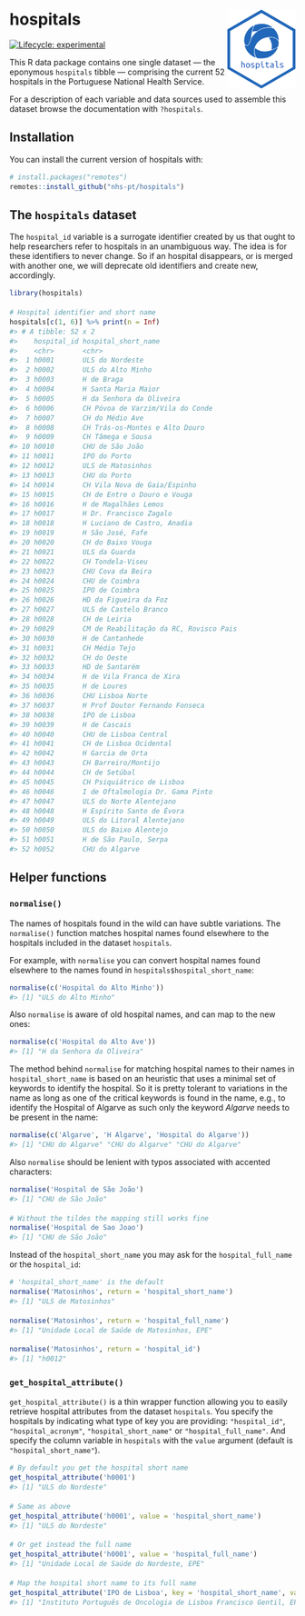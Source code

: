 
<!-- README.md is generated from README.Rmd. Please edit that file -->

# hospitals <img src='man/figures/logo.svg' align="right" height="139" />

<!-- badges: start -->

[![Lifecycle:
experimental](https://img.shields.io/badge/lifecycle-experimental-orange.svg)](https://lifecycle.r-lib.org/articles/stages.html#experimental)
<!-- badges: end -->

This R data package contains one single dataset — the eponymous
`hospitals` tibble — comprising the current 52 hospitals in the
Portuguese National Health Service.

For a description of each variable and data sources used to assemble
this dataset browse the documentation with `?hospitals`.

## Installation

You can install the current version of hospitals with:

``` r
# install.packages("remotes")
remotes::install_github("nhs-pt/hospitals")
```

## The `hospitals` dataset

The `hospital_id` variable is a surrogate identifier created by us that
ought to help researchers refer to hospitals in an unambiguous way. The
idea is for these identifiers to never change. So if an hospital
disappears, or is merged with another one, we will deprecate old
identifiers and create new, accordingly.

``` r
library(hospitals)

# Hospital identifier and short name
hospitals[c(1, 6)] %>% print(n = Inf)
#> # A tibble: 52 x 2
#>    hospital_id hospital_short_name                   
#>    <chr>       <chr>                                 
#>  1 h0001       ULS do Nordeste                       
#>  2 h0002       ULS do Alto Minho                     
#>  3 h0003       H de Braga                            
#>  4 h0004       H Santa Maria Maior                   
#>  5 h0005       H da Senhora da Oliveira              
#>  6 h0006       CH Póvoa de Varzim/Vila do Conde      
#>  7 h0007       CH do Médio Ave                       
#>  8 h0008       CH Trás-os-Montes e Alto Douro        
#>  9 h0009       CH Tâmega e Sousa                     
#> 10 h0010       CHU de São João                       
#> 11 h0011       IPO do Porto                          
#> 12 h0012       ULS de Matosinhos                     
#> 13 h0013       CHU do Porto                          
#> 14 h0014       CH Vila Nova de Gaia/Espinho          
#> 15 h0015       CH de Entre o Douro e Vouga           
#> 16 h0016       H de Magalhães Lemos                  
#> 17 h0017       H Dr. Francisco Zagalo                
#> 18 h0018       H Luciano de Castro, Anadia           
#> 19 h0019       H São José, Fafe                      
#> 20 h0020       CH do Baixo Vouga                     
#> 21 h0021       ULS da Guarda                         
#> 22 h0022       CH Tondela-Viseu                      
#> 23 h0023       CHU Cova da Beira                     
#> 24 h0024       CHU de Coimbra                        
#> 25 h0025       IPO de Coimbra                        
#> 26 h0026       HD da Figueira da Foz                 
#> 27 h0027       ULS de Castelo Branco                 
#> 28 h0028       CH de Leiria                          
#> 29 h0029       CM de Reabilitação da RC, Rovisco Pais
#> 30 h0030       H de Cantanhede                       
#> 31 h0031       CH Médio Tejo                         
#> 32 h0032       CH do Oeste                           
#> 33 h0033       HD de Santarém                        
#> 34 h0034       H de Vila Franca de Xira              
#> 35 h0035       H de Loures                           
#> 36 h0036       CHU Lisboa Norte                      
#> 37 h0037       H Prof Doutor Fernando Fonseca        
#> 38 h0038       IPO de Lisboa                         
#> 39 h0039       H de Cascais                          
#> 40 h0040       CHU de Lisboa Central                 
#> 41 h0041       CH de Lisboa Ocidental                
#> 42 h0042       H Garcia de Orta                      
#> 43 h0043       CH Barreiro/Montijo                   
#> 44 h0044       CH de Setúbal                         
#> 45 h0045       CH Psiquiátrico de Lisboa             
#> 46 h0046       I de Oftalmologia Dr. Gama Pinto      
#> 47 h0047       ULS do Norte Alentejano               
#> 48 h0048       H Espírito Santo de Évora             
#> 49 h0049       ULS do Litoral Alentejano             
#> 50 h0050       ULS do Baixo Alentejo                 
#> 51 h0051       H de São Paulo, Serpa                 
#> 52 h0052       CHU do Algarve
```

## Helper functions

### `normalise()`

The names of hospitals found in the wild can have subtle variations. The
`normalise()` function matches hospital names found elsewhere to the
hospitals included in the dataset `hospitals`.

For example, with `normalise` you can convert hospital names found
elsewhere to the names found in `hospitals$hospital_short_name`:

``` r
normalise(c('Hospital do Alto Minho'))
#> [1] "ULS do Alto Minho"
```

Also `normalise` is aware of old hospital names, and can map to the new
ones:

``` r
normalise(c('Hospital do Alto Ave'))
#> [1] "H da Senhora da Oliveira"
```

The method behind `normalise` for matching hospital names to their names
in `hospital_short_name` is based on an heuristic that uses a minimal
set of keywords to identify the hospital. So it is pretty tolerant to
variations in the name as long as one of the critical keywords is found
in the name, e.g., to identify the Hospital of Algarve as such only the
keyword *Algarve* needs to be present in the name:

``` r
normalise(c('Algarve', 'H Algarve', 'Hospital do Algarve'))
#> [1] "CHU do Algarve" "CHU do Algarve" "CHU do Algarve"
```

Also `normalise` should be lenient with typos associated with accented
characters:

``` r
normalise('Hospital de São João')
#> [1] "CHU de São João"

# Without the tildes the mapping still works fine
normalise('Hospital de Sao Joao')
#> [1] "CHU de São João"
```

Instead of the `hospital_short_name` you may ask for the
`hospital_full_name` or the `hospital_id`:

``` r
# 'hospital_short_name' is the default 
normalise('Matosinhos', return = 'hospital_short_name')
#> [1] "ULS de Matosinhos"

normalise('Matosinhos', return = 'hospital_full_name')
#> [1] "Unidade Local de Saúde de Matosinhos, EPE"

normalise('Matosinhos', return = 'hospital_id')
#> [1] "h0012"
```

### `get_hospital_attribute()`

`get_hospital_attribute()` is a thin wrapper function allowing you to
easily retrieve hospital attributes from the dataset `hospitals`. You
specify the hospitals by indicating what type of key you are providing:
`"hospital_id"`, `"hospital_acronym"`, `"hospital_short_name"` or
`"hospital_full_name"`. And specify the column variable in `hospitals`
with the `value` argument (default is `"hospital_short_name"`).

``` r
# By default you get the hospital short name
get_hospital_attribute('h0001')
#> [1] "ULS do Nordeste"

# Same as above
get_hospital_attribute('h0001', value = 'hospital_short_name')
#> [1] "ULS do Nordeste"

# Or get instead the full name
get_hospital_attribute('h0001', value = 'hospital_full_name')
#> [1] "Unidade Local de Saúde do Nordeste, EPE"

# Map the hospital short name to its full name
get_hospital_attribute('IPO de Lisboa', key = 'hospital_short_name', value = 'hospital_full_name')
#> [1] "Instituto Português de Oncologia de Lisboa Francisco Gentil, EPE"
```

